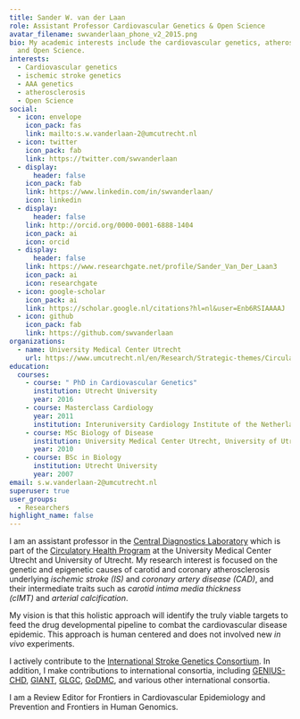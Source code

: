 ```yaml
---
title: Sander W. van der Laan
role: Assistant Professor Cardiovascular Genetics & Open Science
avatar_filename: swvanderlaan_phone_v2_2015.png
bio: My academic interests include the cardiovascular genetics, atherosclerosis,
  and Open Science.
interests:
  - Cardiovascular genetics
  - ischemic stroke genetics
  - AAA genetics
  - atherosclerosis
  - Open Science
social:
  - icon: envelope
    icon_pack: fas
    link: mailto:s.w.vanderlaan-2@umcutrecht.nl
  - icon: twitter
    icon_pack: fab
    link: https://twitter.com/swvanderlaan
  - display:
      header: false
    icon_pack: fab
    link: https://www.linkedin.com/in/swvanderlaan/
    icon: linkedin
  - display:
      header: false
    link: http://orcid.org/0000-0001-6888-1404
    icon_pack: ai
    icon: orcid
  - display:
      header: false
    link: https://www.researchgate.net/profile/Sander_Van_Der_Laan3
    icon_pack: ai
    icon: researchgate
  - icon: google-scholar
    icon_pack: ai
    link: https://scholar.google.nl/citations?hl=nl&user=Enb6RSIAAAAJ
  - icon: github
    icon_pack: fab
    link: https://github.com/swvanderlaan
organizations:
  - name: University Medical Center Utrecht
    url: https://www.umcutrecht.nl/en/Research/Strategic-themes/Circulatory-Health
education:
  courses:
    - course: " PhD in Cardiovascular Genetics"
      institution: Utrecht University
      year: 2016
    - course: Masterclass Cardiology
      year: 2011
      institution: Interuniversity Cardiology Institute of the Netherlands (ICIN)
    - course: MSc Biology of Disease
      institution: University Medical Center Utrecht, University of Utrecht
      year: 2010
    - course: BSc in Biology
      institution: Utrecht University
      year: 2007
email: s.w.vanderlaan-2@umcutrecht.nl
superuser: true
user_groups:
  - Researchers
highlight_name: false
---
```

I am an assistant professor in the [Central Diagnostics Laboratory](https://www.umcutrecht.nl/en/Subsites/UMC-Utrecht-Lab/About-us/Laboratory-of-Clinical-Chemistry-Haematology) which is part of the [Circulatory Health Program](https://www.umcutrecht.nl/en/Research/Strategic-themes/Circulatory-Health) at the University Medical Center Utrecht and University of Utrecht. My research interest is focused on the genetic and epigenetic causes of carotid and coronary atherosclerosis underlying *ischemic stroke (IS)* and *coronary artery disease (CAD)*, and their intermediate traits such as *carotid intima media thickness (cIMT)* and *arterial calcification*. 

My vision is that this holistic approach will identify the truly viable targets to feed the drug developmental pipeline to combat the cardiovascular disease epidemic. This approach is human centered and does not involved new *in vivo* experiments.

I actively contribute to the [International Stroke Genetics Consortium](http://www.strokegenetics.org/). In addition, I make contributions to international consortia, including [GENIUS-CHD](http://www.genius-chd.com/), [GIANT](http://portals.broadinstitute.org/collaboration/giant/index.php/GIANT_consortium), [GLGC](http://lipidgenetics.org/), [GoDMC](http://www.godmc.org.uk/), and various other international consortia.

I am a Review Editor for Frontiers in Cardiovascular Epidemiology and Prevention and Frontiers in Human Genomics.
